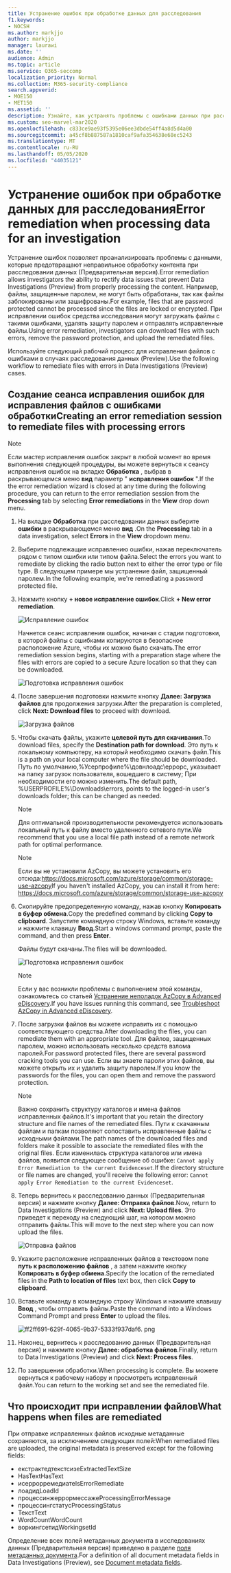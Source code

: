 ```yaml
---
title: Устранение ошибок при обработке данных для расследования
f1.keywords:
- NOCSH
ms.author: markjjo
author: markjjo
manager: laurawi
ms.date: ''
audience: Admin
ms.topic: article
ms.service: O365-seccomp
localization_priority: Normal
ms.collection: M365-security-compliance
search.appverid:
- MOE150
- MET150
ms.assetid: ''
description: Узнайте, как устранять проблемы с ошибками данных при расследовании данных (Предварительная версия), которые могут препятствовать правильной обработке контента.
ms.custom: seo-marvel-mar2020
ms.openlocfilehash: c833ce9ae93f5395e06ee3dbde54ff4a8d5d4a00
ms.sourcegitcommit: a45cf8b887587a1810caf9afa354638e68ec5243
ms.translationtype: MT
ms.contentlocale: ru-RU
ms.lasthandoff: 05/05/2020
ms.locfileid: "44035121"
---
```

# <a name="error-remediation-when-processing-data-for-an-investigation"></a><span data-ttu-id="6729a-103">Устранение ошибок при обработке данных для расследования</span><span class="sxs-lookup"><span data-stu-id="6729a-103">Error remediation when processing data for an investigation</span></span>

<span data-ttu-id="6729a-104">Устранение ошибок позволяет проанализировать проблемы с данными, которые предотвращают неправильное обработку контента при расследовании данных (Предварительная версия).</span><span class="sxs-lookup"><span data-stu-id="6729a-104">Error remediation allows investigators the ability to rectify data issues that prevent Data Investigations (Preview) from properly processing the content.</span></span> <span data-ttu-id="6729a-105">Например, файлы, защищенные паролем, не могут быть обработаны, так как файлы заблокированы или зашифрованы.</span><span class="sxs-lookup"><span data-stu-id="6729a-105">For example, files that are password protected cannot be processed since the files are locked or encrypted.</span></span> <span data-ttu-id="6729a-106">При исправлении ошибок средства исследования могут загружать файлы с такими ошибками, удалять защиту паролем и отправлять исправленные файлы.</span><span class="sxs-lookup"><span data-stu-id="6729a-106">Using error remediation, investigators can download files with such errors, remove the password protection, and upload the remediated files.</span></span>

<span data-ttu-id="6729a-107">Используйте следующий рабочий процесс для исправления файлов с ошибками в случаях расследования данных (Preview).</span><span class="sxs-lookup"><span data-stu-id="6729a-107">Use the following workflow to remediate files with errors in Data Investigations (Preview) cases.</span></span>

## <a name="creating-an-error-remediation-session-to-remediate-files-with-processing-errors"></a><span data-ttu-id="6729a-108">Создание сеанса исправления ошибок для исправления файлов с ошибками обработки</span><span class="sxs-lookup"><span data-stu-id="6729a-108">Creating an error remediation session to remediate files with processing errors</span></span>

>[!NOTE]
><span data-ttu-id="6729a-109">Если мастер исправления ошибок закрыт в любой момент во время выполнения следующей процедуры, вы можете вернуться к сеансу исправления ошибок на вкладке **Обработка** , выбрав в раскрывающемся меню **вид** параметр " **исправления ошибок** ".</span><span class="sxs-lookup"><span data-stu-id="6729a-109">If the the error remediation wizard is closed at any time during the following procedure, you can return to the error remediation session from the **Processing** tab by selecting **Error remediations** in the **View** drop down menu.</span></span>

1. <span data-ttu-id="6729a-110">На вкладке **Обработка** при расследовании данных выберите **ошибки** в раскрывающемся меню **вид** .</span><span class="sxs-lookup"><span data-stu-id="6729a-110">On the **Processing** tab in a data investigation, select **Errors** in the **View** dropdown menu.</span></span>

2. <span data-ttu-id="6729a-111">Выберите подлежащие исправлению ошибки, нажав переключатель рядом с типом ошибки или типом файла.</span><span class="sxs-lookup"><span data-stu-id="6729a-111">Select the errors you want to remediate by clicking the radio button next to either the error type or file type.</span></span>  <span data-ttu-id="6729a-112">В следующем примере мы устранение файл, защищенный паролем.</span><span class="sxs-lookup"><span data-stu-id="6729a-112">In the following example, we're remediating a password protected file.</span></span>

3. <span data-ttu-id="6729a-113">Нажмите кнопку **+ новое исправление ошибок**.</span><span class="sxs-lookup"><span data-stu-id="6729a-113">Click **+ New error remediation**.</span></span>

    ![Исправление ошибок](../media/8c2faf1a-834b-44fc-b418-6a18aed8b81a.png)

    <span data-ttu-id="6729a-115">Начнется сеанс исправления ошибок, начиная с стадии подготовки, в которой файлы с ошибками копируются в безопасное расположение Azure, чтобы их можно было скачать.</span><span class="sxs-lookup"><span data-stu-id="6729a-115">The error remediation session begins, starting with a preparation stage where the files with errors are copied to a secure Azure location so that they can be downloaded.</span></span>

    ![Подготовка исправления ошибок](../media/390572ec-7012-47c4-a6b6-4cbb5649e8a8.png)

4. <span data-ttu-id="6729a-117">После завершения подготовки нажмите кнопку **Далее: Загрузка файлов** для продолжения загрузки.</span><span class="sxs-lookup"><span data-stu-id="6729a-117">After the preparation is completed, click **Next: Download files** to proceed with download.</span></span>

    ![Загрузка файлов](../media/6ac04b09-8e13-414a-9e24-7c75ba586363.png)

5. <span data-ttu-id="6729a-119">Чтобы скачать файлы, укажите **целевой путь для скачивания**.</span><span class="sxs-lookup"><span data-stu-id="6729a-119">To download files, specify the **Destination path for download**.</span></span> <span data-ttu-id="6729a-120">Это путь к локальному компьютеру, на который необходимо скачать файл.</span><span class="sxs-lookup"><span data-stu-id="6729a-120">This is a path on your local computer where the file should be downloaded.</span></span>  <span data-ttu-id="6729a-121">Путь по умолчанию,%Усерпрофиле%\довнлоадс\еррорс, указывает на папку загрузок пользователя, вошедшего в систему; При необходимости его можно изменить.</span><span class="sxs-lookup"><span data-stu-id="6729a-121">The default path, %USERPROFILE%\Downloads\errors, points to the logged-in user's downloads folder; this can be changed as needed.</span></span>

    >[!NOTE]
    ><span data-ttu-id="6729a-122">Для оптимальной производительности рекомендуется использовать локальный путь к файлу вместо удаленного сетевого пути.</span><span class="sxs-lookup"><span data-stu-id="6729a-122">We recommend that you use a local file path instead of a remote network path for optimal performance.</span></span>

    > [!NOTE]
    > <span data-ttu-id="6729a-123">Если вы не установили AzCopy, вы можете установить его отсюда:https://docs.microsoft.com/azure/storage/common/storage-use-azcopy</span><span class="sxs-lookup"><span data-stu-id="6729a-123">If you haven't installed AzCopy, you can install it from here: https://docs.microsoft.com/azure/storage/common/storage-use-azcopy</span></span>

6. <span data-ttu-id="6729a-124">Скопируйте предопределенную команду, нажав кнопку **Копировать в буфер обмена**.</span><span class="sxs-lookup"><span data-stu-id="6729a-124">Copy the predefined command by clicking **Copy to clipboard**.</span></span> <span data-ttu-id="6729a-125">Запустите командную строку Windows, вставьте команду и нажмите клавишу **Ввод**.</span><span class="sxs-lookup"><span data-stu-id="6729a-125">Start a windows command prompt, paste the command, and then press **Enter**.</span></span>  

    <span data-ttu-id="6729a-126">Файлы будут скачаны.</span><span class="sxs-lookup"><span data-stu-id="6729a-126">The files will be downloaded.</span></span>

    ![Подготовка исправления ошибок](../media/f364ab4d-31c5-4375-b69f-650f694a2f69.png)

    > [!NOTE]
    > <span data-ttu-id="6729a-128">Если у вас возникли проблемы с выполнением этой команды, ознакомьтесь со статьей [Устранение неполадок AzCopy в Advanced eDiscovery](troubleshooting-azcopy.md).</span><span class="sxs-lookup"><span data-stu-id="6729a-128">If you have issues running this command, see [Troubleshoot AzCopy in Advanced eDiscovery](troubleshooting-azcopy.md).</span></span>

7. <span data-ttu-id="6729a-129">После загрузки файлов вы можете исправить их с помощью соответствующего средства.</span><span class="sxs-lookup"><span data-stu-id="6729a-129">After downloading the files, you can remediate them with an appropriate tool.</span></span> <span data-ttu-id="6729a-130">Для файлов, защищенных паролем, можно использовать несколько средств взлома паролей.</span><span class="sxs-lookup"><span data-stu-id="6729a-130">For password protected files, there are several password cracking tools you can use.</span></span> <span data-ttu-id="6729a-131">Если вы знаете пароли этих файлов, вы можете открыть их и удалить защиту паролем.</span><span class="sxs-lookup"><span data-stu-id="6729a-131">If you know the passwords for the files, you can open them and remove the password protection.</span></span>
    
   > [!NOTE]
    > <span data-ttu-id="6729a-132">Важно сохранить структуру каталогов и имена файлов исправленных файлов.</span><span class="sxs-lookup"><span data-stu-id="6729a-132">It's important that you retain the directory structure and file names of the remediated files.</span></span> <span data-ttu-id="6729a-133">Пути к скачанным файлам и папкам позволяют сопоставить исправленные файлы с исходными файлами.</span><span class="sxs-lookup"><span data-stu-id="6729a-133">The path names of the downloaded files and folders make it possible to associate the remediated files with the original files.</span></span>  <span data-ttu-id="6729a-134">Если изменилась структура каталогов или имена файлов, появится следующее сообщение об ошибке: `Cannot apply Error Remediation to the current Evidenceset`.</span><span class="sxs-lookup"><span data-stu-id="6729a-134">If the directory structure or file names are changed, you'll receive the following error: `Cannot apply Error Remediation to the current Evidenceset`.</span></span>

8. <span data-ttu-id="6729a-135">Теперь вернитесь к расследованию данных (Предварительная версия) и нажмите кнопку **Далее: Отправка файлов**.</span><span class="sxs-lookup"><span data-stu-id="6729a-135">Now, return to Data Investigations (Preview) and click **Next: Upload files**.</span></span>  <span data-ttu-id="6729a-136">Это приведет к переходу на следующий шаг, на котором можно отправить файлы.</span><span class="sxs-lookup"><span data-stu-id="6729a-136">This will move to the next step where you can now upload the files.</span></span>

    ![Отправка файлов](../media/af3d8617-1bab-4ecd-8de0-22e53acba240.png)

9. <span data-ttu-id="6729a-138">Укажите расположение исправленных файлов в текстовом поле **путь к расположению файлов** , а затем нажмите кнопку **Копировать в буфер обмена**.</span><span class="sxs-lookup"><span data-stu-id="6729a-138">Specify the location of the remediated files in the **Path to location of files** text box, then click **Copy to clipboard**.</span></span>

10. <span data-ttu-id="6729a-139">Вставьте команду в командную строку Windows и нажмите клавишу **Ввод** , чтобы отправить файлы.</span><span class="sxs-lookup"><span data-stu-id="6729a-139">Paste the command into a Windows Command Prompt and press **Enter** to upload the files.</span></span>

    ![ff2ff691-629f-4065-9b37-5333f937daf6. png](../media/ff2ff691-629f-4065-9b37-5333f937daf6.png)

11. <span data-ttu-id="6729a-141">Наконец, вернитесь к расследованию данных (Предварительная версия) и нажмите кнопку **Далее: обработка файлов**.</span><span class="sxs-lookup"><span data-stu-id="6729a-141">Finally, return to Data Investigations (Preview) and click **Next: Process files**.</span></span>

12. <span data-ttu-id="6729a-142">По завершении обработки.</span><span class="sxs-lookup"><span data-stu-id="6729a-142">When processing is complete.</span></span>  <span data-ttu-id="6729a-143">Вы можете вернуться к рабочему набору и просмотреть исправленный файл.</span><span class="sxs-lookup"><span data-stu-id="6729a-143">You can return to the working set and see the remediated file.</span></span>

## <a name="what-happens-when-files-are-remediated"></a><span data-ttu-id="6729a-144">Что происходит при исправлении файлов</span><span class="sxs-lookup"><span data-stu-id="6729a-144">What happens when files are remediated</span></span>

<span data-ttu-id="6729a-145">При отправке исправленных файлов исходные метаданные сохраняются, за исключением следующих полей:</span><span class="sxs-lookup"><span data-stu-id="6729a-145">When remediated files are uploaded, the original metadata is preserved except for the following fields:</span></span> 

- <span data-ttu-id="6729a-146">екстрактедтекстсизе</span><span class="sxs-lookup"><span data-stu-id="6729a-146">ExtractedTextSize</span></span>
- <span data-ttu-id="6729a-147">HasText</span><span class="sxs-lookup"><span data-stu-id="6729a-147">HasText</span></span>
- <span data-ttu-id="6729a-148">исеррорремедиате</span><span class="sxs-lookup"><span data-stu-id="6729a-148">IsErrorRemediate</span></span>
- <span data-ttu-id="6729a-149">лоадид</span><span class="sxs-lookup"><span data-stu-id="6729a-149">LoadId</span></span>
- <span data-ttu-id="6729a-150">процессинжеррормессаже</span><span class="sxs-lookup"><span data-stu-id="6729a-150">ProcessingErrorMessage</span></span>
- <span data-ttu-id="6729a-151">процессингстатус</span><span class="sxs-lookup"><span data-stu-id="6729a-151">ProcessingStatus</span></span>
- <span data-ttu-id="6729a-152">Текст</span><span class="sxs-lookup"><span data-stu-id="6729a-152">Text</span></span>
- <span data-ttu-id="6729a-153">WordCount</span><span class="sxs-lookup"><span data-stu-id="6729a-153">WordCount</span></span>
- <span data-ttu-id="6729a-154">воркингсетид</span><span class="sxs-lookup"><span data-stu-id="6729a-154">WorkingsetId</span></span>

<span data-ttu-id="6729a-155">Определение всех полей метаданных документа в исследованиях данных (Предварительная версия) приведено в разделе [поля метаданных документа](document-metadata-fields.md).</span><span class="sxs-lookup"><span data-stu-id="6729a-155">For a definition of all document metadata fields in Data Investigations (Preview), see [Document metadata fields](document-metadata-fields.md).</span></span>
